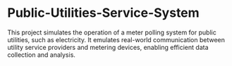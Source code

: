 # Public-Utilities-Service-System
This project simulates the operation of a meter polling system for public utilities, such as electricity. It emulates real-world communication between utility service providers and metering devices, enabling efficient data collection and analysis. 
